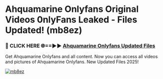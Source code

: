 # Ahquamarine Onlyfans Original Videos 0nlyFans Leaked - Files Updated! (mb8ez)

<h3>🔴 CLICK HERE 🌐==►► <a href="https://tinyurl.com/ehrbuxhb" rel="nofollow">Ahquamarine Onlyfans Updated Files</a></h3>

Get Ahquamarine Onlyfans and all content. Now you can access all videos and pictures of Ahquamarine Onlyfans. New Updated Files 2025!

[![mb8ez](https://i.imgur.com/lVYEuWS.gif)](https://tinyurl.com/ehrbuxhb)
